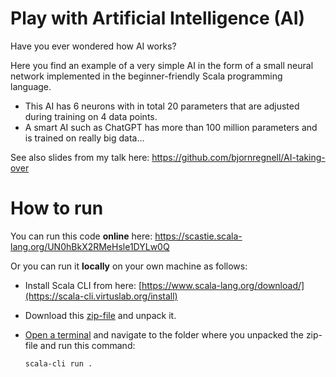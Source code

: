 # Play with Artificial Intelligence (AI)

Have you ever wondered how AI works? 

Here you find an example of a very simple AI in the form of a small neural network implemented in the beginner-friendly Scala programming language. 

* This AI has 6 neurons with in total 20 parameters that are adjusted during training on 4 data points. 
* A smart AI such as ChatGPT has more than 100 million parameters and is trained on really big data...

See also slides from my talk here: https://github.com/bjornregnell/AI-taking-over 

# How to run

You can run this code **online** here: https://scastie.scala-lang.org/UN0hBkX2RMeHsle1DYLw0Q

Or you can run it **locally** on your own machine as follows:

* Install Scala CLI from here: [https://www.scala-lang.org/download/](https://scala-cli.virtuslab.org/install)

* Download this [zip-file](https://github.com/bjornregnell/scai/archive/refs/heads/main.zip) and unpack it. 

* [Open a terminal](https://www.youtube.com/results?search_query=how+to+open+terminal) and navigate to the folder where you unpacked the zip-file and run this command:

  ```
  scala-cli run .
  ```
